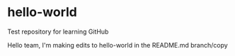 # hello-world
Test repository for learning GitHub

Hello team, I'm making edits to hello-world in the README.md branch/copy
